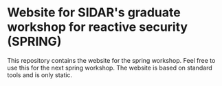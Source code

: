 # Website for SIDAR's graduate workshop for reactive security (SPRING)

This repository contains the website for the spring workshop. Feel free to use this for the next spring workshop. The website is based on standard tools and is only static.
